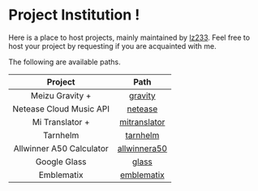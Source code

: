 # Project Institution !

Here is a place to host projects, mainly maintained by [lz233](https://lz233.ac.cn). Feel free to host your project by requesting if you are acquainted with me.

The following are available paths.

|         Project          |                        Path                        |
| :----------------------: | :------------------------------------------------: |
|     Meizu Gravity +      |      [gravity](https://gravity.project.ac.cn)      |
| Netease Cloud Music API  |      [netease](https://netease.project.ac.cn)      |
|     Mi Translator +      | [mitranslator](https://mitranslator.project.ac.cn) |
|         Tarnhelm         |     [tarnhelm](https://tarnhelm.project.ac.cn)     |
| Allwinner A50 Calculator | [allwinnera50](https://allwinnera50.project.ac.cn) |
|       Google Glass       |        [glass](https://glass.project.ac.cn)        |
|        Emblematix        |   [emblematix](https://emblematix.project.ac.cn)   |

